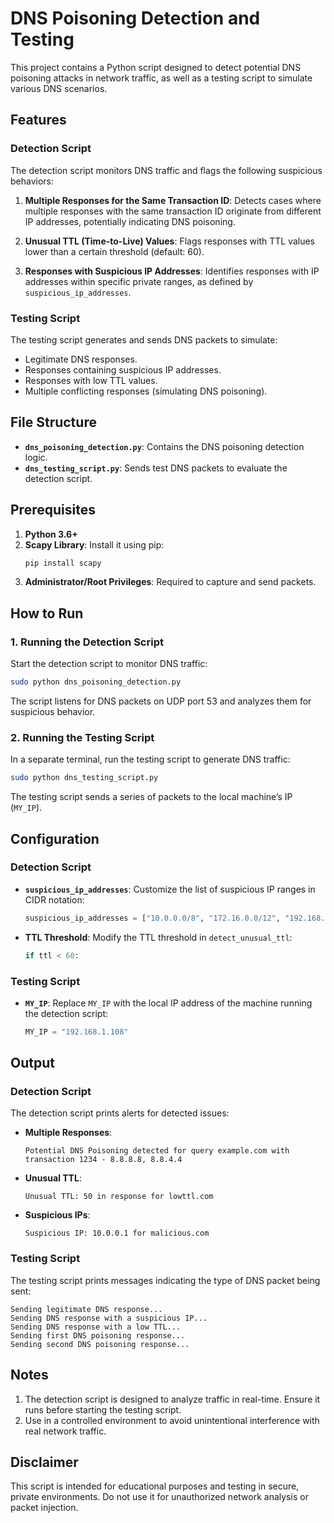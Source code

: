 # DNS Poisoning Detection and Testing

This project contains a Python script designed to detect potential DNS poisoning attacks in network traffic, as well as a testing script to simulate various DNS scenarios.

## Features

### Detection Script
The detection script monitors DNS traffic and flags the following suspicious behaviors:

1. **Multiple Responses for the Same Transaction ID**:
   Detects cases where multiple responses with the same transaction ID originate from different IP addresses, potentially indicating DNS poisoning.

2. **Unusual TTL (Time-to-Live) Values**:
   Flags responses with TTL values lower than a certain threshold (default: 60).

3. **Responses with Suspicious IP Addresses**:
   Identifies responses with IP addresses within specific private ranges, as defined by `suspicious_ip_addresses`.

### Testing Script
The testing script generates and sends DNS packets to simulate:

- Legitimate DNS responses.
- Responses containing suspicious IP addresses.
- Responses with low TTL values.
- Multiple conflicting responses (simulating DNS poisoning).

## File Structure

- **`dns_poisoning_detection.py`**: Contains the DNS poisoning detection logic.
- **`dns_testing_script.py`**: Sends test DNS packets to evaluate the detection script.

## Prerequisites

1. **Python 3.6+**
2. **Scapy Library**: Install it using pip:
   ```bash
   pip install scapy
   ```
3. **Administrator/Root Privileges**: Required to capture and send packets.

## How to Run

### 1. Running the Detection Script
Start the detection script to monitor DNS traffic:

```bash
sudo python dns_poisoning_detection.py
```

The script listens for DNS packets on UDP port 53 and analyzes them for suspicious behavior.

### 2. Running the Testing Script
In a separate terminal, run the testing script to generate DNS traffic:

```bash
sudo python dns_testing_script.py
```

The testing script sends a series of packets to the local machine’s IP (`MY_IP`).

## Configuration

### Detection Script

- **`suspicious_ip_addresses`**:
  Customize the list of suspicious IP ranges in CIDR notation:
  ```python
  suspicious_ip_addresses = ["10.0.0.0/8", "172.16.0.0/12", "192.168.1.0/24"]
  ```

- **TTL Threshold**:
  Modify the TTL threshold in `detect_unusual_ttl`:
  ```python
  if ttl < 60:
  ```

### Testing Script

- **`MY_IP`**:
  Replace `MY_IP` with the local IP address of the machine running the detection script:
  ```python
  MY_IP = "192.168.1.108"
  ```

## Output

### Detection Script
The detection script prints alerts for detected issues:

- **Multiple Responses**:
  ```
  Potential DNS Poisoning detected for query example.com with transaction 1234 - 8.8.8.8, 8.8.4.4
  ```

- **Unusual TTL**:
  ```
  Unusual TTL: 50 in response for lowttl.com
  ```

- **Suspicious IPs**:
  ```
  Suspicious IP: 10.0.0.1 for malicious.com
  ```

### Testing Script
The testing script prints messages indicating the type of DNS packet being sent:

```plaintext
Sending legitimate DNS response...
Sending DNS response with a suspicious IP...
Sending DNS response with a low TTL...
Sending first DNS poisoning response...
Sending second DNS poisoning response...
```

## Notes

1. The detection script is designed to analyze traffic in real-time. Ensure it runs before starting the testing script.
2. Use in a controlled environment to avoid unintentional interference with real network traffic.

## Disclaimer
This script is intended for educational purposes and testing in secure, private environments. Do not use it for unauthorized network analysis or packet injection.

